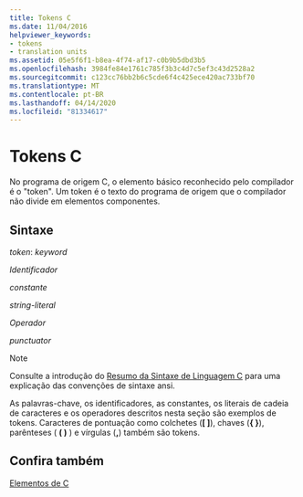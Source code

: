 ```yaml
---
title: Tokens C
ms.date: 11/04/2016
helpviewer_keywords:
- tokens
- translation units
ms.assetid: 05e5f6f1-b8ea-4f74-af17-c0b9b5dbd3b5
ms.openlocfilehash: 3984fe84e1761c785f3b3c4d7c5ef3c43d2528a2
ms.sourcegitcommit: c123cc76bb2b6c5cde6f4c425ece420ac733bf70
ms.translationtype: MT
ms.contentlocale: pt-BR
ms.lasthandoff: 04/14/2020
ms.locfileid: "81334617"
---
```

# <a name="c-tokens"></a>Tokens C

No programa de origem C, o elemento básico reconhecido pelo compilador é o "token". Um token é o texto do programa de origem que o compilador não divide em elementos componentes.

## <a name="syntax"></a>Sintaxe

*token*: *keyword*

*Identificador*

*constante*

*string-literal*

*Operador*

*punctuator*

> [!NOTE]
> Consulte a introdução do [Resumo da Sintaxe de Linguagem C](../c-language/c-language-syntax-summary.md) para uma explicação das convenções de sintaxe ansi.

As palavras-chave, os identificadores, as constantes, os literais de cadeia de caracteres e os operadores descritos nesta seção são exemplos de tokens. Caracteres de pontuação como colchetes (**[ ]**), chaves (**{ }**), parênteses ( **( )** ) e vírgulas (**,**) também são tokens.

## <a name="see-also"></a>Confira também

[Elementos de C](../c-language/elements-of-c.md)
